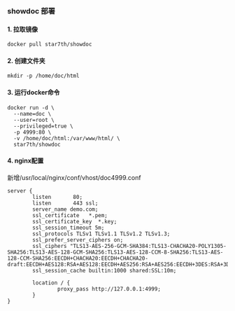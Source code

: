 ### showdoc 部署

#### 1. 拉取镜像

```
docker pull star7th/showdoc
```
#### 2. 创建文件夹

```
mkdir -p /home/doc/html
```

#### 3. 运行docker命令

```
docker run -d \
  --name=doc \
  --user=root \
  --privileged=true \
  -p 4999:80 \
  -v /home/doc/html:/var/www/html/ \
  star7th/showdoc
```

#### 4. nginx配置

新增/usr/local/nginx/conf/vhost/doc4999.conf

```
server {
        listen       80;
        listen       443 ssl;
        server_name demo.com;
        ssl_certificate   *.pem;
        ssl_certificate_key  *.key;
        ssl_session_timeout 5m;
        ssl_protocols TLSv1 TLSv1.1 TLSv1.2 TLSv1.3;
        ssl_prefer_server_ciphers on;
        ssl_ciphers "TLS13-AES-256-GCM-SHA384:TLS13-CHACHA20-POLY1305-SHA256:TLS13-AES-128-GCM-SHA256:TLS13-AES-128-CCM-8-SHA256:TLS13-AES-128-CCM-SHA256:EECDH+CHACHA20:EECDH+CHACHA20-draft:EECDH+AES128:RSA+AES128:EECDH+AES256:RSA+AES256:EECDH+3DES:RSA+3DES:!MD5";
        ssl_session_cache builtin:1000 shared:SSL:10m;

        location / {
                proxy_pass http://127.0.0.1:4999;
        }
}
```



